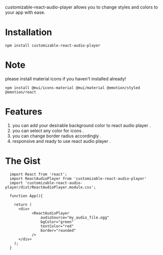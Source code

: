 customizable-react-audio-player allows you to change styles and colors to your app with ease.

# Installation

```
npm install customizable-react-audio-player 
```
# Note
please install material icons if you haven't installed already!

```
npm install @mui/icons-material @mui/material @emotion/styled @emotion/react
```
# Features

1. you can add your desirable background color to react audio player . 
2. you can select any color for icons . 
3. you can change border radius accordingly .
4. responsive and ready to use react audio player .

# The Gist

```
  import React from 'react';
  import ReactAudioPlayer from 'customizable-react-audio-player'
  import 'customizable-react-audio-player/dist/ReactAudioPlayer.module.css';
  
  function App(){

    return (
      <div>
            <ReactAudioPlayer
                audioSource="my_audio_file.ogg"
                bgColor="green"
                textColor="red"
                border="rounded"
            />
      </div>
    );
  }

```